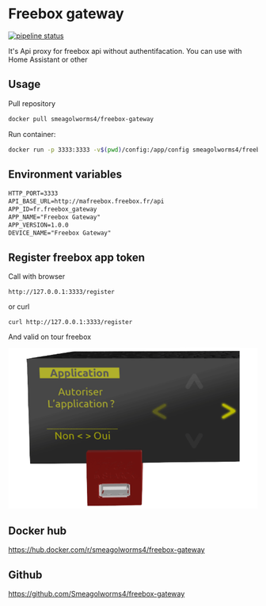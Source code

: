 # Freebox gateway

[![pipeline status](https://github.com/Smeagolworms4/freebox-gateway/actions/workflows/build_images.yml/badge.svg)](https://github.com/Smeagolworms4/freebox-gateway/actions/workflows/build_images.yml)

It's Api proxy for freebox api without authentifacation.
You can use with Home Assistant or other

## Usage

Pull repository

```bash
docker pull smeagolworms4/freebox-gateway
```


Run container:

```bash
docker run -p 3333:3333 -v$(pwd)/config:/app/config smeagolworms4/freebox-gateway
```

## Environment variables

```
HTTP_PORT=3333
API_BASE_URL=http://mafreebox.freebox.fr/api
APP_ID=fr.freebox_gateway
APP_NAME="Freebox Gateway"
APP_VERSION=1.0.0
DEVICE_NAME="Freebox Gateway"
```


## Register freebox app token

Call with browser

```
http://127.0.0.1:3333/register
```

or curl

```
curl http://127.0.0.1:3333/register
```

And valid on tour freebox


![Freebox validation](https://github.com/Smeagolworms4/freebox-gateway/blob/master/docs/config_freebox.png)


## Docker hub

https://hub.docker.com/r/smeagolworms4/freebox-gateway

## Github

https://github.com/Smeagolworms4/freebox-gateway
